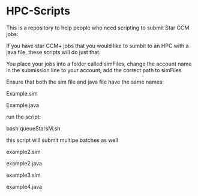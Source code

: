 # HPC-Scripts
This is a repository to help people who need scripting to submit Star CCM jobs:

If you have star CCM+ jobs that you would like to sumbit to an HPC with a java file, these scripts will do just that.

You place your jobs into a folder called simFiles, change the account name in the submission line to your account, add the correct path to simFiles

Ensure that both the sim file and java file have the same names:

Example.sim

Example.java

run the script:

bash queueStarsM.sh

this script will submit multipe batches as well

example2.sim

example2.java

example3.sim

example4.java

